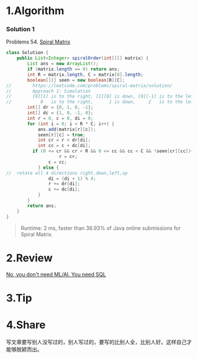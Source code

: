 # 1.Algorithm
### Solution 1
Problems 54. [Spiral Matrix](https://leetcode.com/problems/spiral-matrix/submissions/)
```java
class Solution {
    public List<Integer> spiralOrder(int[][] matrix) {
        List ans = new ArrayList();
        if (matrix.length == 0) return ans;
        int R = matrix.length, C = matrix[0].length;
        boolean[][] seen = new boolean[R][C];
//        https://leetcode.com/problems/spiral-matrix/solution/   
//        Approach 1: Simulation
//        [0][1] is to the right, [1][0] is down, [0][-1] is to the left, and [-1][0] is up.
//           0   is to the right,      1 is down,     2   is to the left,        3    is up. 
        int[] dr = {0, 1, 0, -1};
        int[] dc = {1, 0, -1, 0};
        int r = 0, c = 0, di = 0;
        for (int i = 0; i < R * C; i++) {
            ans.add(matrix[r][c]);
            seen[r][c] = true;
            int cr = r + dr[di];
            int cc = c + dc[di];
          if (0 <= cr && cr < R && 0 <= cc && cc < C && !seen[cr][cc]){
            		r = cr;
                c = cc;
            } else {
//	retate all 4 directions right,down,left,up 
                di = (di + 1) % 4;
                r += dr[di];
                c += dc[di];
            }
        }
        return ans;
    }
}
```
> Runtime: 2 ms, faster than 36.93% of Java online submissions for Spiral Matrix.

# 2.Review
[No, you don't need ML/AI. You need SQL](https://cyberomin.github.io/startup/2018/07/01/sql-ml-ai.html?utm_source=wanqu.co&utm_campaign=Wanqu+Daily&utm_medium=website)




# 3.Tip

# 4.Share

写文章要写别人没写过的，别人写过的，要写的比别人全，比别人好。这样自己才能够脱颖而出。